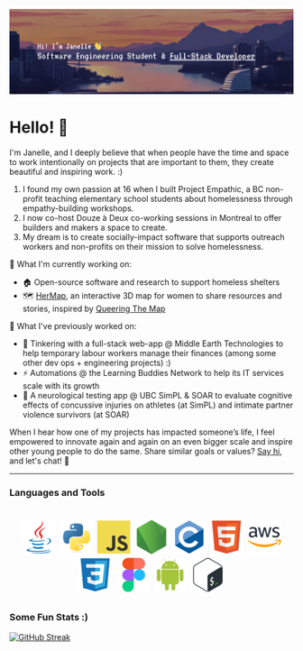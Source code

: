 [![MasterHead](https://github.com/janelletam/janelletam/blob/main/Github%20Banner.png)](https://github.com/janelletam)

# Hello! 👋 
I'm Janelle, and I deeply believe that when people have the time and space to work intentionally on projects that are important to them, they create beautiful and inspiring work. :)

1) I found my own passion at 16 when I built Project Empathic, a BC non-profit teaching elementary school students about homelessness through empathy-building workshops. 
2) I now co-host Douze à Deux co-working sessions in Montreal to offer builders and makers a space to create. 
3) My dream is to create socially-impact software that supports outreach workers and non-profits on their mission to solve homelessness. 

🔭 What I'm currently working on:
- 🏠 Open-source software and research to support homeless shelters
- 🗺️ [HerMap](https://github.com/janelletam/HerMap), an interactive 3D map for women to share resources and stories, inspired by [Queering The Map](https://www.queeringthemap.com/)

🌱 What I've previously worked on:
- 🏦 Tinkering with a full-stack web-app @ Middle Earth Technologies to help temporary labour workers manage their finances (among some other dev ops + engineering projects) :)
- ⚡ Automations @ the Learning Buddies Network to help its IT services scale with its growth
- 🧠 A neurological testing app @ UBC SimPL & SOAR to evaluate cognitive effects of concussive injuries on athletes (at SimPL) and intimate partner violence survivors (at SOAR)

When I hear how one of my projects has impacted someone’s life, I feel empowered to innovate again and again on an even bigger scale and inspire other young people to do the same. Share similar goals or values? [Say hi](mailto:janelletam.work@gmail.com), and let's chat! 💬

---
### Languages and Tools
<h1 align="center">
    <img src="https://github.com/devicons/devicon/blob/master/icons/java/java-original.svg" alt="java" width="60" height="60"/>
    <img src="https://github.com/devicons/devicon/blob/master/icons/python/python-original.svg" alt="python" width="60" height="60"/>
    <img src="https://github.com/devicons/devicon/blob/master/icons/javascript/javascript-original.svg" alt="javascript" width="60" height="60"/>
    <img src="https://github.com/devicons/devicon/blob/master/icons/nodejs/nodejs-original.svg" alt="nodejs" width="60" height="60"/>
    <img src="https://github.com/devicons/devicon/blob/master/icons/c/c-original.svg" alt="c" width="60" height="60"/>
    <img src="https://github.com/devicons/devicon/blob/master/icons/html5/html5-original.svg" alt="html5" width="60" height="60"/>
    <img src="https://github.com/devicons/devicon/blob/master/icons/amazonwebservices/amazonwebservices-original-wordmark.svg" alt="aws" width="60" height="60"/>
    <img src="https://github.com/devicons/devicon/blob/master/icons/css3/css3-original.svg" alt="css3" width="60" height="60"/>
    <img src="https://github.com/devicons/devicon/blob/master/icons/figma/figma-original.svg" alt="figma" width="60" height="60"/>
    <img src="https://github.com/devicons/devicon/blob/master/icons/android/android-original.svg" alt="android" width="60" height="60"/>
    <img src="https://github.com/devicons/devicon/blob/master/icons/bash/bash-original.svg" alt="bash" width="60" height="60"/>
</p>

### Some Fun Stats :)
[![GitHub Streak](https://github-readme-streak-stats.herokuapp.com?user=janelletam&theme=tokyonight)](https://git.io/streak-stats)

<!--
**janelletam/janelletam** is a ✨ _special_ ✨ repository because its `README.md` (this file) appears on your GitHub profile.

Here are some ideas to get you started:

- 🔭 I’m currently working on ...
- 🌱 I’m currently learning ...
- 👯 I’m looking to collaborate on ...
- 🤔 I’m looking for help with ...
- 💬 Ask me about ...
- 📫 How to reach me: ...
- 😄 Pronouns: ...
- ⚡ Fun fact: ...
-->
